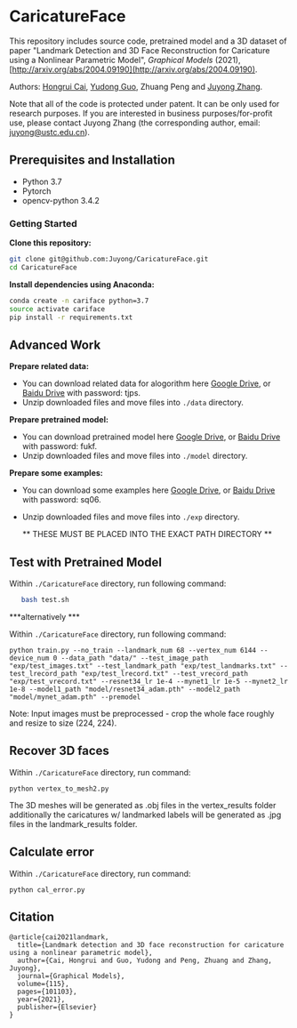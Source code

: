 # CaricatureFace
This repository includes source code, pretrained model and a 3D dataset of paper "Landmark Detection and 3D Face Reconstruction for Caricature using a Nonlinear Parametric Model", *Graphical Models* (2021), [http://arxiv.org/abs/2004.09190](http://arxiv.org/abs/2004.09190).

Authors: [Hongrui Cai](https://rainbowrui.github.io/), [Yudong Guo](https://yudongguo.github.io/), Zhuang Peng and [Juyong Zhang](http://staff.ustc.edu.cn/~juyong/).

Note that all of the code is protected under patent. It can be only used for research purposes. If you are interested in business purposes/for-profit use, please contact Juyong Zhang (the corresponding author, email: juyong@ustc.edu.cn).

## Prerequisites and Installation
- Python 3.7
- Pytorch
- opencv-python 3.4.2

### Getting Started
**Clone this repository:**
```bash
git clone git@github.com:Juyong/CaricatureFace.git
cd CaricatureFace
```
**Install dependencies using Anaconda:**
 ```bash
conda create -n cariface python=3.7
source activate cariface
pip install -r requirements.txt
```

## Advanced Work
**Prepare related data:**
- You can download related data for alogorithm here [Google Drive](https://drive.google.com/open?id=11m9dC6j-SUyjhtSiXsUqiBdZOQ3S8phD), or [Baidu Drive](https://pan.baidu.com/s/1v4V-7rYszDhyhzhCH2aYeA) with password: tjps.
- Unzip downloaded files and move files into ```./data``` directory.

**Prepare pretrained model:**
- You can download pretrained model here [Google Drive](https://drive.google.com/open?id=1If_rjQp5mDZMbK1-STGYOPyw_cTG66jO), or [Baidu Drive](https://pan.baidu.com/s/113QFM-zhSUIZfzjFhQfTTA) with password: fukf.
- Unzip downloaded files and move files into ```./model``` directory.

**Prepare some examples:**
- You can download some examples here [Google Drive](https://drive.google.com/open?id=1X8TpVpGzRrQuSS93_Hb32ERU-P4q6SSG), or [Baidu Drive](https://pan.baidu.com/s/1fn6Ll3ogF5LrYByBe-T5Ew) with password: sq06.
- Unzip downloaded files and move files into ```./exp``` directory.

  ** THESE MUST BE PLACED INTO THE EXACT PATH DIRECTORY **



## Test with Pretrained Model
Within ```./CaricatureFace``` directory, run following command:
 ```bash
    bash test.sh
```

***alternatively ***

Within ```./CaricatureFace``` directory, run following command:
```
python train.py --no_train --landmark_num 68 --vertex_num 6144 --device_num 0 --data_path "data/" --test_image_path "exp/test_images.txt" --test_landmark_path "exp/test_landmarks.txt" --test_lrecord_path "exp/test_lrecord.txt" --test_vrecord_path "exp/test_vrecord.txt" --resnet34_lr 1e-4 --mynet1_lr 1e-5 --mynet2_lr 1e-8 --model1_path "model/resnet34_adam.pth" --model2_path "model/mynet_adam.pth" --premodel
```

Note: Input images must be preprocessed - crop the whole face roughly and resize to size (224, 224).

## Recover 3D faces
Within ```./CaricatureFace``` directory, run command:
```
python vertex_to_mesh2.py
```
The 3D meshes will be generated as .obj files in the vertex_results folder additionally the caricatures w/ landmarked labels will be generated as .jpg files in the landmark_results folder. 

## Calculate error
Within ```./CaricatureFace``` directory, run command:
```
python cal_error.py
```

## Citation

```
@article{cai2021landmark,
  title={Landmark detection and 3D face reconstruction for caricature using a nonlinear parametric model},
  author={Cai, Hongrui and Guo, Yudong and Peng, Zhuang and Zhang, Juyong},
  journal={Graphical Models},
  volume={115},
  pages={101103},
  year={2021},
  publisher={Elsevier}
}
``` 
